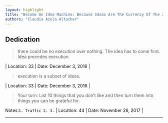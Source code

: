 ```yaml
---
layout: highlight
title: "Become An Idea Machine: Because Ideas Are The Currency Of The 21st Century"
authors: "Claudia Azula Altucher"
---
```



## Dedication

 > there could be no execution over nothing. The idea has to come first. Idea precedes execution

| Location: 33 | 
 Date: December 3, 2016 |
<br>

 > execution is a subset of ideas.

| Location: 33 | 
 Date: December 3, 2016 |
<br>

 > Your turn: List 10 things that you don’t like and then turn them into things you can be grateful for.


Notes:`1. Traffic 2. 3.`
| Location: 44 | 
 Date: November 26, 2017 |
<br>

----------
<br><br>
